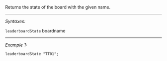 Returns the state of the board with the given name.


---
*Syntaxes:*

`leaderboardState` boardname

---
*Example 1:*

```sqf
leaderboardState "TT01";
```